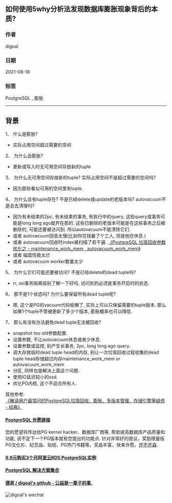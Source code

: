 ## 如何使用5why分析法发现数据库膨胀现象背后的本质?  
  
### 作者  
digoal  
  
### 日期  
2021-08-18   
  
### 标签  
PostgreSQL , 膨胀   
  
----  
  
## 背景  
  
1、 什么是膨胀?  
- 实际占用空间超过需要的空间  
  
2、 为什么会膨胀?  
- 更新或写入时无可用空间存放新的tuple  
  
3、 为什么无可用空间存放新的tuple? 实际占用空间不是超过需要的空间吗?  
- 因为那些看似可用的空间里有tuple.  
  
4、 为什么会有tuple存在? 不是已经delete或update的老版本吗? autovacuum不是会去清理吗?  
- 因为有未结束的2pc, 有未结束的事务, 有执行中的query, 这些query或事务可能是long long ago就开在那的. 这些已删除的老版本可能是在这些事务之后被删除的, 可能还要被访问到. 所以autovacuum不能清除它们.  
- 或者 autovacuum回收太慢(比如你花钱雇了个工人, 但是他在休息.)  
- 或者 autovacuum回收时index被扫描了若干遍. [《PostgreSQL 垃圾回收参数优化之 - maintenance_work_mem , autovacuum_work_mem》](../201902/20190226_01.md)    
- 或者 磁盘性能太烂
- 或者 autovacuum worker数量太少
  
5、 为什么它们可能还要被访问? 不是已经delete的dead tuple吗?  
- rr, ssi事务隔离级别了解一下好吗, 访问到的必须是事务开启时的状态.   
  
6、 那不是1个状态吗? 为什么要保留所有dead tuple呢?  
- 嗯, 这个是PG的vacuum代码偷懒了, 实际上可以只保留需要的tuple版本. 那么如果1个tuple不管被更新了多少个版本, 膨胀概率也可以降低.  
  
7、 那么有没有办法避免dead tuple无法被回收?  
- snapshot too old参数配置.   
- 设置参数, 不让autovacuum休息或者少休息.  
- 设置参数或监控, 别产生长事务, 2pc, long long ago query.   
- 调大存放临时dead tuple head的内存, 别让一次垃圾回收过程收集的dead tuple head存储超过内存maintenance_work_mem or autovacuum_work_mem  
- 分区, 同样也是解决上面这个问题.
- 使用IO延迟较小的ssd.   
- 优化PG内核, 这个不适合所有人. 
  
其他参考:   
[《解读用户最常问的PostgreSQL垃圾回收、膨胀、多版本管理、存储引擎等疑惑 - 经典》](../201906/20190621_01.md)    
  
  
#### [PostgreSQL 许愿链接](https://github.com/digoal/blog/issues/76 "269ac3d1c492e938c0191101c7238216")
您的愿望将传达给PG kernel hacker、数据库厂商等, 帮助提高数据库产品质量和功能, 说不定下一个PG版本就有您提出的功能点. 针对非常好的提议，奖励限量版PG文化衫、纪念品、贴纸、PG热门书籍等，奖品丰富，快来许愿。[开不开森](https://github.com/digoal/blog/issues/76 "269ac3d1c492e938c0191101c7238216").  
  
  
#### [9.9元购买3个月阿里云RDS PostgreSQL实例](https://www.aliyun.com/database/postgresqlactivity "57258f76c37864c6e6d23383d05714ea")
  
  
#### [PostgreSQL 解决方案集合](https://yq.aliyun.com/topic/118 "40cff096e9ed7122c512b35d8561d9c8")
  
  
#### [德哥 / digoal's github - 公益是一辈子的事.](https://github.com/digoal/blog/blob/master/README.md "22709685feb7cab07d30f30387f0a9ae")
  
  
![digoal's wechat](../pic/digoal_weixin.jpg "f7ad92eeba24523fd47a6e1a0e691b59")
  
